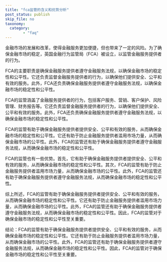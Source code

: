 ```yaml
---
title: "fca监管的含义和优势分析"
post_status: publish
skip_file: no
taxonomy:
  category:
        - "faq"
---
```


金融市场的发展和改革，使得金融服务更加便捷，但也带来了一定的风险。为了确保金融市场的稳定，英国金融行为监管局（FCA）被设立，以监管金融服务提供者的行为。

FCA的主要职责是确保金融服务提供者遵守金融服务法规，以确保金融市场的稳定性和公平性。它还负责监督金融服务提供者的行为，以确保他们提供安全、公平和有效的服务。此外，FCA还负责确保金融服务提供者遵守金融服务法规，以确保金融市场的稳定性和公平性。

FCA的监管涵盖了金融服务提供者的行为，包括客户服务、营销、客户保护、风险管理、财务报告等。它还负责监督金融服务提供者的行为，以确保他们提供安全、公平和有效的服务。此外，FCA还负责确保金融服务提供者遵守金融服务法规，以确保金融市场的稳定性和公平性。

FCA的监管有助于确保金融服务提供者提供安全、公平和有效的服务，从而确保金融市场的稳定性和公平性。它还有助于防止金融服务提供者滥用市场力量，从而确保金融市场的公平性。此外，FCA的监管还有助于确保金融服务提供者遵守金融服务法规，从而确保金融市场的稳定性和公平性。

FCA的监管也有一些优势。首先，它有助于确保金融服务提供者提供安全、公平和有效的服务，从而确保金融市场的稳定性和公平性。其次，FCA的监管有助于防止金融服务提供者滥用市场力量，从而确保金融市场的公平性。此外，FCA的监管还有助于确保金融服务提供者遵守金融服务法规，从而确保金融市场的稳定性和公平性。

综上所述，FCA的监管有助于确保金融服务提供者提供安全、公平和有效的服务，从而确保金融市场的稳定性和公平性。它还有助于防止金融服务提供者滥用市场力量，从而确保金融市场的公平性。此外，FCA的监管还有助于确保金融服务提供者遵守金融服务法规，从而确保金融市场的稳定性和公平性。因此，FCA的监管对于确保金融市场的稳定性和公平性至关重要。

结论：FCA的监管有助于确保金融服务提供者提供安全、公平和有效的服务，从而确保金融市场的稳定性和公平性。它还有助于防止金融服务提供者滥用市场力量，从而确保金融市场的公平性。此外，FCA的监管还有助于确保金融服务提供者遵守金融服务法规，从而确保金融市场的稳定性和公平性。因此，FCA的监管对于确保金融市场的稳定性和公平性至关重要。
